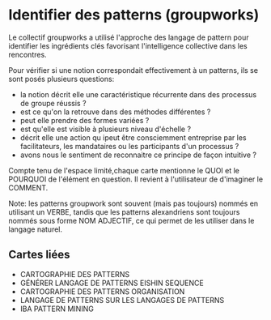 # Identifier des patterns (groupworks)

Le collectif groupworks a utilisé l'approche des langage de pattern pour identifier les ingrédients clés favorisant l'intelligence collective dans les rencontres. 

Pour vérifier si une notion correspondait effectivement à un patterns, ils se sont posés plusieurs questions:

- la notion décrit elle une caractéristique récurrente dans des processus de groupe réussis ?
- est ce qu'on la retrouve dans des méthodes différentes ?
- peut elle prendre des formes variées ?
- est qu'elle est visible à plusieurs niveau d'échelle ?
- décrit elle une action qu ipeut être consciemment entreprise par les facilitateurs, les mandataires ou les participants d'un processus ?
- avons nous le sentiment de reconnaitre ce principe de façon intuitive ?

Compte tenu de l'espace limité,chaque carte mentionne le QUOI et le POURQUOI de l'élément en question. Il revient à l'utilisateur de d'imaginer le COMMENT.

Note: les patterns groupwork sont souvent (mais pas toujours) nommés en utilisant un VERBE, tandis que les patterns alexandriens sont toujours nommés sous forme NOM ADJECTIF, ce qui permet de les utiliser dans le langage naturel.

## Cartes liées

- CARTOGRAPHIE DES PATTERNS
- GÉNÉRER LANGAGE DE PATTERNS EISHIN SEQUENCE
- CARTOGRAPHIE DES PATTERNS ORGANISATION
- LANGAGE DE PATTERNS SUR LES LANGAGES DE PATTERNS
- IBA PATTERN MINING
